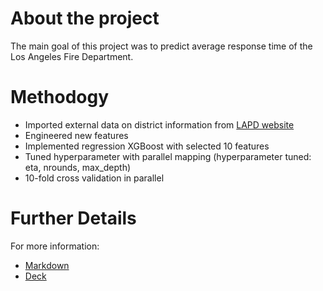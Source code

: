 # About the project
The main goal of this project was to predict average response time of the Los Angeles Fire Department.

# Methodogy
* Imported external data on district information from [LAPD website](http://www.lapdonline.org/)
* Engineered new features 
* Implemented regression XGBoost with selected 10 features
* Tuned hyperparameter with parallel mapping (hyperparameter tuned: eta, nrounds, max_depth)
* 10-fold cross validation in parallel

# Further Details
For more information: 
- [Markdown](https://github.com/jhuo831alex/Kaggle-Competition-101C/blob/master/Project_Report.pdf) 
- [Deck](https://github.com/jhuo831alex/Kaggle-Competition-101C/blob/master/Presentation_Deck.pdf)


